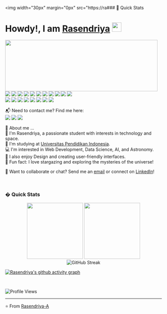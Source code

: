 <img width="30px" margin="0px" src="https://ra### 🚀 Quick Stats

<h1>Howdy!, I am <a href="https://github.com/Rasendriya-A">Rasendriya</a> <img height="30px" src="https://emojis.slackmojis.com/emojis/images/1531849430/4246/blob-sunglasses.gif?1531849430"></h1>


<p>
  <img align="left" width="490" height="165" src="https://github-readme-stats.vercel.app/api?username=Rasendriya-A&show_icons=true&hide_border=false&line_height=20&title_color=f69673&icon_color=1b93c9&show_owner=true"/>
  <p>
    <img src="https://img.shields.io/badge/-Visual%20Studio%20Code-23A9F2?style=flat-square&logo=Visual%20Studio%20Code&logoColor=white"/>
    <img src="https://img.shields.io/badge/-Github-181717?style=flat-square&logo=GitHub&logoColor=white"/>
    <img src="https://img.shields.io/badge/-Git-F44D27?style=flat-square&logo=Git&logoColor=white"/>
    <img src="https://img.shields.io/badge/-NPM-CB3837?style=flat-square&logo=NPM&logoColor=white"/>
    <img src="https://img.shields.io/badge/-Python-3776AB?style=flat-square&logo=Python&logoColor=white"/>
    <img src="https://img.shields.io/badge/-JavaScript-F7DF1E?style=flat-square&logo=JavaScript&logoColor=black"/>
    <img src="https://img.shields.io/badge/-React-61DAFB?style=flat-square&logo=React&logoColor=black"/>
    <img src="https://img.shields.io/badge/-Node.js-339933?style=flat-square&logo=Node.js&logoColor=white"/>
    <img src="https://img.shields.io/badge/-HTML5-E34F26?style=flat-square&logo=HTML5&logoColor=white"/>
    <img src="https://img.shields.io/badge/-CSS3-1572B6?style=flat-square&logo=CSS3&logoColor=white"/>
    <img src="https://img.shields.io/badge/-TensorFlow-FF6F00?style=flat-square&logo=TensorFlow&logoColor=white"/><br/>
    <img src="https://img.shields.io/badge/-Jupyter-F37626?style=flat-square&logo=Jupyter&logoColor=white"/>
    <img src="https://img.shields.io/badge/-Pandas-150458?style=flat-square&logo=Pandas&logoColor=white"/>
    <img src="https://img.shields.io/badge/-NumPy-013243?style=flat-square&logo=NumPy&logoColor=white"/>
    <img src="https://img.shields.io/badge/-Figma-F24E1E?style=flat-square&logo=Figma&logoColor=white"/>
    <img src="https://img.shields.io/badge/-Adobe%20Photoshop-31A8FF?style=flat-square&logo=Adobe%20Photoshop&logoColor=white"/>
    <img src="https://img.shields.io/badge/-Canva-00C4CC?style=flat-square&logo=Canva&logoColor=white"/>
    <img src="https://img.shields.io/badge/-Windows-0078D6?style=flat-square&logo=Windows&logoColor=white"/>
    <img src="https://img.shields.io/badge/-Notion-000000?style=flat-square&logo=Notion&logoColor=white"/>
  </p>
</p>
<p>
  📬 Need to contact me? Find me here:<br/>
  <a href="mailto:rasendriyaa@upi.edu?subject=[GitHub]%20Contact&body=Hello%20Rasendriya%2C%0A%0AI%20found%20your%20GitHub%20profile%20and%20wanted%20to%20reach%20out%20..."><img src="https://img.shields.io/badge/email-D14836.svg?style=for-the-badge&logo=GMail&logoColor=white"/></a>
  <a href="https://www.linkedin.com/in/Rasendriyaa/"><img src="https://img.shields.io/badge/linkedin-0077B5.svg?style=for-the-badge&logo=linkedin&logoColor=white"/></a>
  <a href="https://github.com/Rasendriya-A"><img src="https://img.shields.io/badge/github-181717.svg?style=for-the-badge&logo=github&logoColor=white"/></a>
</p>
<p>
  🌟 About me ...<br/>
  🧔 I'm <bold>Rasendriya</bold>, a passionate student with interests in technology and space.<br/>
  🏫 I'm studying at <a href="https://www.upi.edu/">Universitas Pendidikan Indonesia</a>.<br/>
  💻 I'm interested in <bold>Web Development</bold>, <bold>Data Science</bold>, <bold>AI</bold>, and <bold>Astronomy</bold>.<br/>
  🎨 I also enjoy <bold>Design</bold> and creating user-friendly interfaces.<br/>
  🌌 Fun fact: I love stargazing and exploring the mysteries of the universe!
</p>
<p>
  🔗 Want to collaborate or chat? Send me an <a href="mailto:rasendriyaa@upi.edu?subject=[GitHub]%20Contact&body=Hello%20Rasendriya%2C%0A%0AI%20found%20your%20GitHub%20profile%20and%20wanted%20to%20reach%20out%20...">email</a> or connect on <a href="https://www.linkedin.com/in/Rasendriyaa/">LinkedIn</a>!
</p><br/>

### � Quick Stats
<div align="center">
  <img src="https://github-readme-stats.vercel.app/api?username=Rasendriya-A&show_icons=true&theme=tokyonight&hide_border=true&bg_color=0D1117&title_color=5BCDEC&icon_color=5BCDEC" height="180em" />
  <img src="https://github-readme-stats.vercel.app/api/top-langs/?username=Rasendriya-A&langs_count=8&layout=compact&theme=tokyonight&hide_border=true&bg_color=0D1117&title_color=5BCDEC&icon_color=5BCDEC" height="180em" />
</div>

<div align="center">
  <img src="https://github-readme-streak-stats.herokuapp.com/?user=Rasendriya-A&theme=tokyonight&hide_border=true&stroke=0000&background=0D1117&ring=5BCDEC&fire=5BCDEC&currStreakNum=FFFFFF&currStreakLabel=5BCDEC&sideNums=FFFFFF&sideLabels=FFFFFF" alt="GitHub Streak" />
</div>

[![Rasendriya's github activity graph](https://github-readme-activity-graph.vercel.app/graph?username=Rasendriya-A&theme=react-dark&hide_border=true)](https://github.com/ashutosh00710/github-readme-activity-graph)

<br clear="both" />

![Profile Views](https://komarev.com/ghpvc/?username=Rasendriya-A)

---

⭐️ From [Rasendriya-A](https://github.com/Rasendriya-A)

<!--
**Rasendriya-A/Rasendriya-A** is a ✨ _special_ ✨ repository because its `README.md` (this file) appears on your GitHub profile.
-->
<!--
**Rasendriya-A/Rasendriya-A** is a ✨ _special_ ✨ repository because its `README.md` (this file) appears on your GitHub profile.

Here are some ideas to get you started:

- 🔭 I’m currently working on ...
- 🌱 I’m currently learning ...
- 👯 I’m looking to collaborate on ...
- 🤔 I’m looking for help with ...
- 💬 Ask me about ...
- 📫 How to reach me: ...
- 😄 Pronouns: ...
- ⚡ Fun fact: ...
-->
